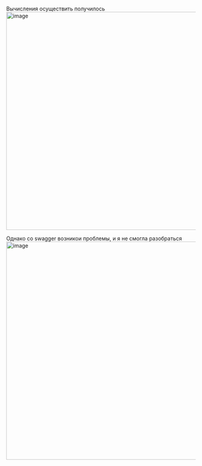 Вычисления осуществить получилось
<img width="578" alt="image" src="https://github.com/LizaChesnova/exam/assets/147601712/4a93ba6b-651a-4615-97c9-34efbe93322f">

Однако со swagger возникои проблемы, и я не смогла разобраться
<img width="578" alt="image" src="https://github.com/LizaChesnova/exam/assets/147601712/04b08a68-4474-44af-841c-e158cb6e8bbd">

